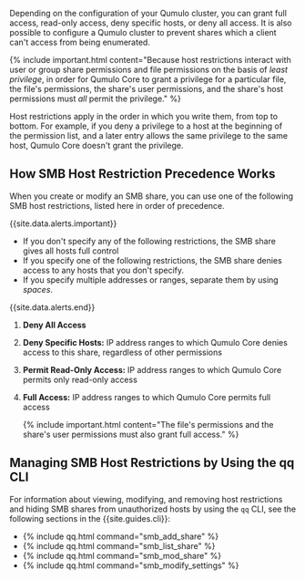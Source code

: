 Depending on the configuration of your Qumulo cluster, you can grant full access, read-only access, deny specific hosts, or deny all access. It is also possible to configure a Qumulo cluster to prevent shares which a client can't access from being enumerated.

{% include important.html content="Because host restrictions interact with user or group share permissions and file permissions on the basis of _least privilege_, in order for Qumulo Core to grant a privilege for a particular file, the file's permissions, the share's user permissions, and the share's host permissions must _all_ permit the privilege." %}

Host restrictions apply in the order in which you write them, from top to bottom. For example, if you deny a privilege to a host at the beginning of the permission list, and a later entry allows the same privilege to the same host, Qumulo Core doesn't grant the privilege.

## How SMB Host Restriction Precedence Works
When you create or modify an SMB share, you can use one of the following SMB host restrictions, listed here in order of precedence.

{{site.data.alerts.important}}
<ul>
  <li>If you don't specify any of the following restrictions, the SMB share gives all hosts full control</li>
  <li>If you specify one of the following restrictions, the SMB share denies access to any hosts that you don't specify.</li>
  <li>If you specify multiple addresses or ranges, separate them by using <em>spaces</em>.</li>
</ul>
{{site.data.alerts.end}}

1. **Deny All Access**
   
1. **Deny Specific Hosts:** IP address ranges to which Qumulo Core denies access to this share, regardless of other permissions

1. **Permit Read-Only Access:** IP address ranges to which Qumulo Core permits only read-only access

1. **Full Access:** IP address ranges to which Qumulo Core permits full access

   {% include important.html content="The file's permissions and the share's user permissions must also grant full access." %}
   
## Managing SMB Host Restrictions by Using the qq CLI
For information about viewing, modifying, and removing host restrictions and hiding SMB shares from unauthorized hosts by using the `qq` CLI, see the following sections in the {{site.guides.cli}}:

* {% include qq.html command="smb_add_share" %}
* {% include qq.html command="smb_list_share" %}
* {% include qq.html command="smb_mod_share" %}
* {% include qq.html command="smb_modify_settings" %}
